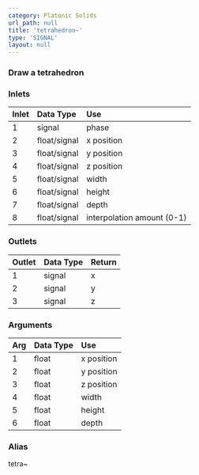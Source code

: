 ```yaml
---
category: Platonic Solids
url_path: null
title: 'tetrahedron~'
type: 'SIGNAL'
layout: null
---
```


### Draw a tetrahedron

### Inlets

| Inlet | Data Type    | Use                        |
|:------|:-------------|:---------------------------|
| 1     | signal       | phase                      |
| 2     | float/signal | x position                 |
| 3     | float/signal | y position                 |
| 4     | float/signal | z position                 |
| 5     | float/signal | width                      |
| 6     | float/signal | height                     |
| 7     | float/signal | depth                      |
| 8     | float/signal | interpolation amount (0-1) |

### Outlets

| Outlet | Data Type | Return |
|:-------|:----------|:-------|
| 1      | signal    | x      |
| 2      | signal    | y      |
| 3      | signal    | z      |

### Arguments

| Arg | Data Type | Use        |
|:----|:----------|:-----------|
| 1   | float     | x position |
| 2   | float     | y position |
| 3   | float     | z position |
| 4   | float     | width      |
| 5   | float     | height     |
| 6   | float     | depth      |

### Alias 

tetra~
